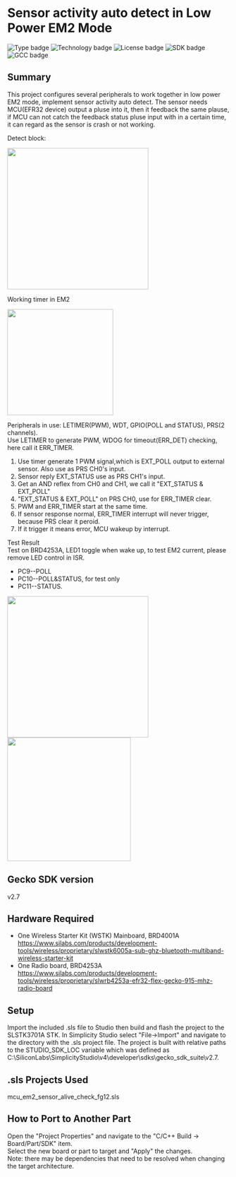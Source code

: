 # Sensor activity auto detect in Low Power EM2 Mode #
![Type badge](https://img.shields.io/badge/Type-Virtual%20application-green)
![Technology badge](https://img.shields.io/badge/Technology-Platform-green)
![License badge](https://img.shields.io/badge/License-Zlib-green)
![SDK badge](https://img.shields.io/badge/SDK-v2.7.0-green)
![GCC badge](https://img.shields.io/endpoint?url=https://raw.githubusercontent.com/SiliconLabs/application_examples_ci/master/platform_applications/platform_em2_sensor_alive_check_gcc.json)

## Summary ##

This project configures several peripherals to work together in low power EM2 mode, implement sensor activity auto detect. The sensor needs MCU(EFR32 device) output a pluse into it, then it feedback the same plause, if MCU can not catch the feedback status pluse input with in a certain time, it can regard as the sensor is crash or not working. 

Detect block:
<div align="left">
  <img src="images/Architecture.png" height="320">
</div>

Working timer in EM2
<div align="left">
  <img src="images/EM2WorkingTimer.png" height="240">
</div>

Peripherals in use: LETIMER(PWM), WDT, GPIO(POLL and STATUS), PRS(2 channels).  
Use LETIMER to generate PWM, WDOG for timeout(ERR_DET) checking, here call it ERR_TIMER.  
1. Use timer generate 1 PWM signal,which is EXT_POLL output to external sensor. Also use as PRS CH0's input.								
2. Sensor reply EXT_STATUS use as PRS CH1's input.								
3. Get an AND reflex from CH0 and CH1, we call it "EXT_STATUS & EXT_POLL"
4. "EXT_STATUS & EXT_POLL" on PRS CH0, use for ERR_TIMER clear.								
5. PWM and ERR_TIMER start at the same time.							
6. If sensor response normal, ERR_TIMER interrupt will never trigger, because PRS clear it peroid.	
7. If it trigger it means error, MCU wakeup by interrupt.

Test Result  
Test on BRD4253A, LED1 toggle when wake up, to test EM2 current, please remove LED control in ISR.
- PC9--POLL
- PC10--POLL&STATUS, for test only
- PC11--STATUS.

<div align="left">
  <img src="images/Test.gif" height="320">  
</div> 

<div align="left">
  <img src="images/TestResult.png" height="280">
</div>

## Gecko SDK version ##

v2.7

## Hardware Required ##

- One Wireless Starter Kit (WSTK) Mainboard, BRD4001A
<https://www.silabs.com/products/development-tools/wireless/proprietary/slwstk6005a-sub-ghz-bluetooth-multiband-wireless-starter-kit>
- One Radio board, BRD4253A
<https://www.silabs.com/products/development-tools/wireless/proprietary/slwrb4253a-efr32-flex-gecko-915-mhz-radio-board>

## Setup ##

Import the included .sls file to Studio then build and flash the project to the SLSTK3701A STK.
In Simplicity Studio select "File->Import" and navigate to the directory with the .sls project file.
The project is built with relative paths to the STUDIO_SDK_LOC variable which was defined as  
C:\SiliconLabs\SimplicityStudio\v4\developer\sdks\gecko_sdk_suite\v2.7.

## .sls Projects Used ##

mcu_em2_sensor_alive_check_fg12.sls

## How to Port to Another Part ##

Open the "Project Properties" and navigate to the "C/C++ Build -> Board/Part/SDK" item.  
Select the new board or part to target and "Apply" the changes.  
Note: there may be dependencies that need to be resolved when changing the target architecture.
